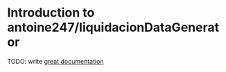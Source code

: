 # Introduction to antoine247/liquidacionDataGenerator

TODO: write [great documentation](http://jacobian.org/writing/what-to-write/)
